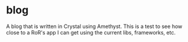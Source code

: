 # blog

A blog that is written in Crystal using Amethyst.  This is a test to see how
close to a RoR's app I can get using the current libs, frameworks, etc.


